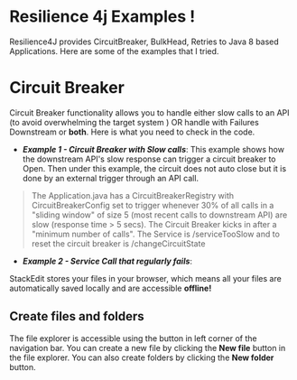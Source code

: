 # Resilience 4j Examples !

Resilience4J provides CircuitBreaker, BulkHead, Retries to Java 8 based Applications. Here are some of the examples that I tried. 

# Circuit Breaker
Circuit Breaker functionality allows you to handle either slow calls to an API (to avoid overwhelming the target system ) OR handle with Failures Downstream or **both**. 
Here is what you need to check in the code. 

 - ***Example 1 - Circuit Breaker with Slow calls***: This example shows how the downstream  API's slow response can trigger a circuit breaker to Open. Then under this example, the circuit does not auto close but it is done by an external trigger through an API call.
 
 > The Application.java has a CircuitBreakerRegistry with CircuitBreakerConfig set to trigger whenever 30% of all calls in a "sliding window" of size 5 (most recent calls to downstream API) are slow (response time > 5 secs). The Circuit Breaker kicks in after a "minimum number of calls". The Service is /serviceTooSlow and to reset the circuit breaker is /changeCircuitState

  - ***Example 2 - Service Call that regularly fails***: 

StackEdit stores your files in your browser, which means all your files are automatically saved locally and are accessible **offline!**

## Create files and folders

The file explorer is accessible using the button in left corner of the navigation bar. You can create a new file by clicking the **New file** button in the file explorer. You can also create folders by clicking the **New folder** button.

